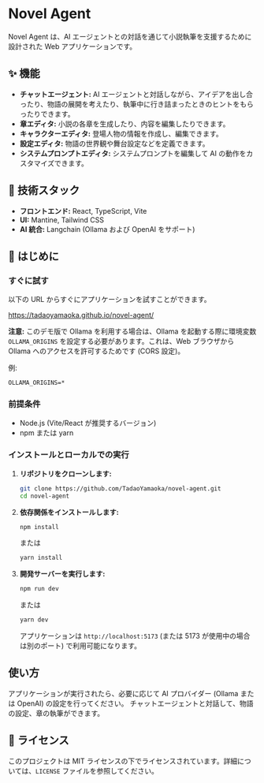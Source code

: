 # Novel Agent

Novel Agent は、AI エージェントとの対話を通じて小説執筆を支援するために設計された Web アプリケーションです。

## ✨ 機能

- **チャットエージェント:** AI エージェントと対話しながら、アイデアを出し合ったり、物語の展開を考えたり、執筆中に行き詰まったときのヒントをもらったりできます。
- **章エディタ:** 小説の各章を生成したり、内容を編集したりできます。
- **キャラクターエディタ:** 登場人物の情報を作成し、編集できます。
- **設定エディタ:** 物語の世界観や舞台設定などを定義できます。
- **システムプロンプトエディタ:** システムプロンプトを編集して AI の動作をカスタマイズできます。

## 🚀 技術スタック

- **フロントエンド:** React, TypeScript, Vite
- **UI:** Mantine, Tailwind CSS
- **AI 統合:** Langchain (Ollama および OpenAI をサポート)

## 🏁 はじめに

### すぐに試す

以下の URL からすぐにアプリケーションを試すことができます。

https://tadaoyamaoka.github.io/novel-agent/

**注意:** このデモ版で Ollama を利用する場合は、Ollama を起動する際に環境変数 `OLLAMA_ORIGINS` を設定する必要があります。これは、Web ブラウザから Ollama へのアクセスを許可するためです (CORS 設定)。

例:

```
OLLAMA_ORIGINS=*
```

### 前提条件

- Node.js (Vite/React が推奨するバージョン)
- npm または yarn

### インストールとローカルでの実行

1.  **リポジトリをクローンします:**

    ```bash
    git clone https://github.com/TadaoYamaoka/novel-agent.git
    cd novel-agent
    ```

2.  **依存関係をインストールします:**

    ```bash
    npm install
    ```

    または

    ```bash
    yarn install
    ```

3.  **開発サーバーを実行します:**
    ```bash
    npm run dev
    ```
    または
    ```bash
    yarn dev
    ```
    アプリケーションは `http://localhost:5173` (または 5173 が使用中の場合は別のポート) で利用可能になります。

## 使い方

アプリケーションが実行されたら、必要に応じて AI プロバイダー (Ollama または OpenAI) の設定を行ってください。
チャットエージェントと対話して、物語の設定、章の執筆ができます。

## 📄 ライセンス

このプロジェクトは MIT ライセンスの下でライセンスされています。詳細については、`LICENSE` ファイルを参照してください。
